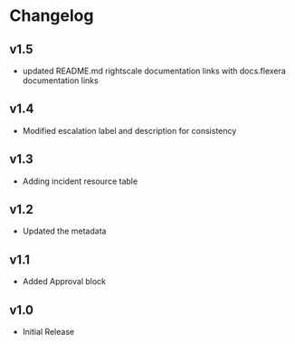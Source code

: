 # Changelog

## v1.5

- updated README.md rightscale documentation links with docs.flexera documentation links

## v1.4

- Modified escalation label and description for consistency

## v1.3

- Adding incident resource table

## v1.2

- Updated the metadata

## v1.1

- Added Approval block

## v1.0

- Initial Release
